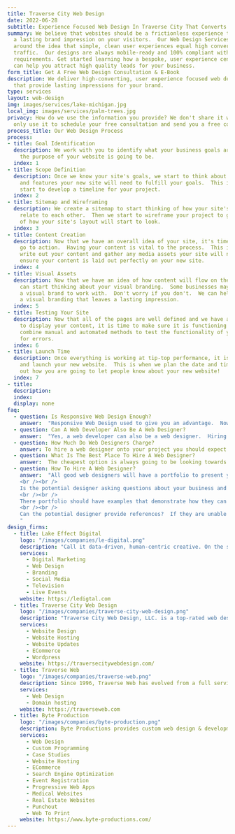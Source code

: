 ```yaml
---
title: Traverse City Web Design
date: 2022-06-28 
subtitle: Experience Focused Web Design In Traverse City That Converts
summary: We believe that websites should be a frictionless experience that leaves
  a lasting brand impression on your visitors.  Our Web Design Services are built
  around the idea that simple, clean user experiences equal high converting website
  traffic.  Our designs are always mobile-ready and 100% compliant with accessibility
  requirements. Get started learning how a bespoke, user experience centered theme
  can help you attract high quality leads for your business.
form_title: Get A Free Web Design Consultation & E-Book
description: We deliver high-converting, user experience focused web design and development
  that provide lasting impressions for your brand.
type: services
layout: web-design
img: images/services/lake-michigan.jpg
local_img: images/services/palm-trees.jpg
privacy: How do we use the information you provide? We don't share it with anyone.  We
  only use it to schedule your free consultation and send you a free copy of our e-book.
process_title: Our Web Design Process
process:
- title: Goal Identification
  description: We work with you to identify what your business goals are and what
    the purpose of your website is going to be.
  index: 1
- title: Scope Definition
  description: Once we know your site's goals, we start to think about what web pages
    and features your new site will need to fulfill your goals.  This is when we also
    start to develop a timeline for your project.
  index: 2
- title: Sitemap and Wireframing
  description: We create a sitemap to start thinking of how your site's pages will
    relate to each other.  Then we start to wireframe your project to give you a visualization
    of how your site's layout will start to look.
  index: 3
- title: Content Creation
  description: Now that we have an overall idea of your site, it's time for you to
    go to action.  Having your content is vital to the process.  This is where you
    write out your content and gather any media assets your site will need so we can
    ensure your content is laid out perfectly on your new site.
  index: 4
- title: Visual Assets
  description: Now that we have an idea of how content will flow on the website, we
    can start thinking about your visual branding.  Some businesses may already have
    a visual brand to work with.  Don't worry if you don't.  We can help you achieve
    a visual branding that leaves a lasting impression.
  index: 5
- title: Testing Your Site
  description: Now that all of the pages are well defined and we have an idea of how
    to display your content, it is time to make sure it is functioning correctly.  We
    combine manual and automated methods to test the functionality of your website
    for errors.
  index: 6
- title: Launch Time
  description: Once everything is working at tip-top performance, it is time to plan
    and launch your new website.  This is when we plan the date and time and figure
    out how you are going to let people know about your new website!
  index: 7
- title: 
  description: 
  index: 
  display: none
faq:
  - question: Is Responsive Web Design Enough?
    answer:  "Responsive Web Design used to give you an advantage.  Now it is simply a requirement.  Not only do websites have to be responsive, but they also have to have a great user experience and be 100% accessible for those who are impaired.  Our Designers look at industry best practices and user exeperience theory to make sure your web design is as functional and easy to use as possible."
  - question: Can A Web Developer Also Be A Web Designer?
    answer:  "Yes, a web developer can also be a web designer.  Hiring a dedicated web designer is always a best practice if you can afford it.  Web design and web development are two different niche specialties that do overlap in some cases.  A web developer may not be as versed in the theory of design and it's best practices.  Conversely, a web designer may not know how to actually code your website to meet the requirements of the design."
  - question: How Much Do Web Designers Charge? 
    answer: To hire a web designer onto your project you should expect to have at least $3000 dollars set aside for your web design and web development project.  During the web design process, there are often many changes to factor in.  Information or design elements may have not been included in the initial wireframe and need to be added after the fact. Web Designers usually need at least 40-80 hours to complete their job sucessfully.  More depending on the scope of the project. 
  - question: What Is The Best Place To Hire A Web Designer?
    answer:  The cheapest option is always going to be looking towards places like fiverr or upwork to hire a cheap graphic designer.  I suggest working locally so that you can meet the graphic designer and be able to communicate more effectively.  Local graphic designers will usually cost more but are able to meet you in person, review the design with you often, and make changes as your ideas and business changes.  
  - question: How To Hire A Web Designer?
    answer:  "All good web designers will have a portfolio to present you.  If a web designer does not have a portfolio, then you will want to find a different web designer to interview for your project.  
    <br /><br />
    Is the potential designer asking questions about your business and your goals or are they exclusively focused on the design aspect?  If the designer isn't interested in your business goals, they will most likely do a poor job designing your website.  A Designer needs to have a complete understanding of your goals in order to create a design that meets them.
    <br /><br />
    There portfolio should have examples that demonstrate how they can solve your problem.  If they show you their portfolio and it looks like they have never designed a product that solves your problem, they may not have the experience necessary to help you achieve your goals.  
    <br /><br />
    Can the potential designer provide references?  If they are unable to provide references they may not be an expert in their industry yet.  If there are no references, it is okay to ask the potential designer to create a small demo work for you.  It is best to get feedback from other clients or experts in the industry to help you answer some of the questions about the potential designer.  
    "
design_firms:
  - title: Lake Effect Digital
    logo: "/images/companies/le-digital.png"
    description: "Call it data-driven, human-centric creative. On the surface it might look like branding, a website, digital marketing, social media and content strategy, or SEO and analytics. But whatever we create, it won't simply be some brilliant ad copy or fancy logomark that exists in a vacuum. It will be a shared experience that resonates in the daily lives of your audience with purpose and meaning. Most importantly, it will be measurable."
    services:
      - Digital Marketing
      - Web Design
      - Branding
      - Social Media
      - Television
      - Live Events
    website: https://ledigtal.com
  - title: Traverse City Web Design
    logo: "/images/companies/traverse-city-web-design.png"
    description: "Traverse City Web Design, LLC. is a top-rated web design agency in picturesque Northern Michigan.   We create, repair and host websites for small & medium size businesses in Michigan, and across the country. We can make you an amazing new website.  We can make your current website better. We can help your company use the internet in new ways."
    services:
      - Website Design
      - Website Hosting
      - Website Updates
      - ECommerce
      - Wordpress
    website: https://traversecitywebdesign.com/
  - title: Traverse Web
    logo: "/images/companies/traverse-web.png"
    description: Since 1996, Traverse Web has evolved from a full service domain hosting provider to a leading Traverse City web design and development company. As veterans of the local digital scene here in Traverse City, our web design services are tailored to meet the needs of small business and enterprise-level organizations alike. By providing affordable, flexible, and customizable website design and development solutions, we at Traverse Web have distinguished ourselves among the other web design companies in Traverse City.
    services: 
      - Web Design
      - Domain hosting
    website: https://traverseweb.com
  - title: Byte Production
    logo: "/images/companies/byte-production.png"
    description: Byte Productions provides custom web design & development, mobile & responsive web design, custom programming, web & email hosting, online event registration and SEO Services. Established in 1991, we are the most experienced, well-respected website design company in Traverse City, Michigan!
    services:
      - Web Design
      - Custom Programming
      - Case Studies
      - Website Hosting
      - ECommerce
      - Search Engine Optimization
      - Event Registration
      - Progressive Web Apps
      - Medical Websites
      - Real Estate Websites
      - Punchout
      - Web To Print
    website: https://www.byte-productions.com/
---
```


